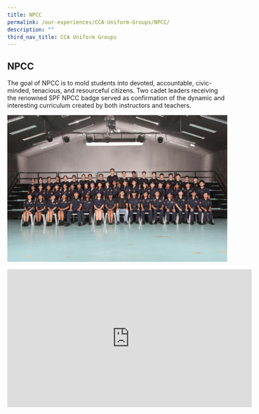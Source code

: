 ```yaml
---
title: NPCC
permalink: /our-experiences/CCA-Uniform-Groups/NPCC/
description: ""
third_nav_title: CCA Uniform Groups
---
```

## NPCC 

The goal of NPCC is to mold students into devoted, accountable, civic-minded, tenacious, and resourceful citizens. Two cadet leaders receiving the renowned SPF NPCC badge served as confirmation of the dynamic and interesting curriculum created by both instructors and teachers.

![](/images/JS-NPCC.jpg)

<iframe width="560" height="315" src="https://www.youtube.com/embed/16wDy2ivixM" title="YouTube video player" frameborder="0" allow="accelerometer; autoplay; clipboard-write; encrypted-media; gyroscope; picture-in-picture; web-share" allowfullscreen></iframe>